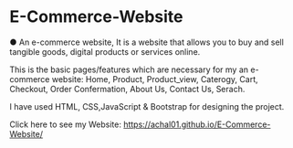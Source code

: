 # E-Commerce-Website

● An e-commerce website, It is a website that
allows you to buy and sell tangible goods, digital products
or services online.

This is the basic pages/features which are necessary for my an e-commerce
website:
Home,
Product,
Product_view,
Caterogy,
Cart,
Checkout,
Order Confermation,
About Us,
Contact Us,
Serach.

I have used HTML, CSS,JavaScript & Bootstrap for designing the project.


Click here to see my Website:
https://achal01.github.io/E-Commerce-Website/
